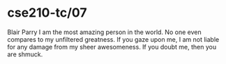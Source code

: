 # cse210-tc/07

Blair Parry
I am the most amazing person in the world. No one even compares to my
unfiltered greatness. If you gaze upon me, I am not liable for any damage
from my sheer awesomeness. If you doubt me, then you are shmuck. 
